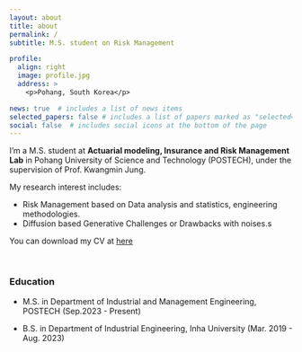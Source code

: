 ```yaml
---
layout: about
title: about
permalink: /
subtitle: M.S. student on Risk Management

profile:
  align: right
  image: profile.jpg
  address: >
    <p>Pohang, South Korea</p>

news: true  # includes a list of news items
selected_papers: false # includes a list of papers marked as "selected={true}"
social: false  # includes social icons at the bottom of the page
---
```


I’m a M.S. student at **Actuarial modeling, Insurance and Risk Management Lab** in Pohang University of Science and Technology (POSTECH), under the supervision of Prof. Kwangmin Jung.

My research interest includes:

- Risk Management based on Data analysis and statistics, engineering methodologies.
- Diffusion based Generative Challenges or Drawbacks with noises.s

You can download my CV at [here](./CV_Keywoong_Bae.pdf)

<br>

### Education
- M.S. in Department of Industrial and Management Engineering, POSTECH (Sep.2023 - Present)
  
- B.S. in Department of Industrial Engineering, Inha University (Mar. 2019 - Aug. 2023)


<br>
